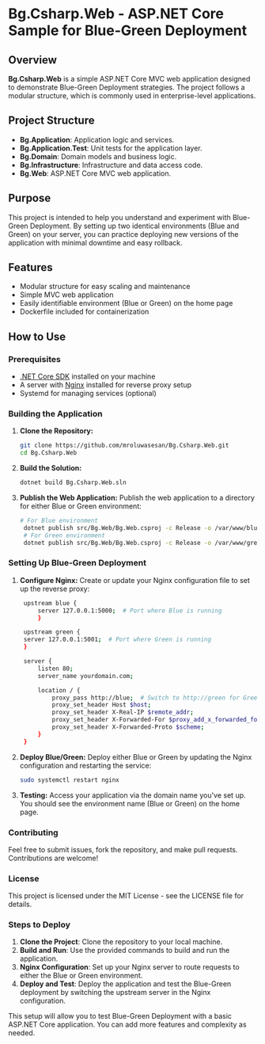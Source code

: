 # Bg.Csharp.Web - ASP.NET Core Sample for Blue-Green Deployment

## Overview

**Bg.Csharp.Web** is a simple ASP.NET Core MVC web application designed to demonstrate Blue-Green Deployment strategies. The project follows a modular structure, which is commonly used in enterprise-level applications.

## Project Structure

- **Bg.Application**: Application logic and services.
- **Bg.Application.Test**: Unit tests for the application layer.
- **Bg.Domain**: Domain models and business logic.
- **Bg.Infrastructure**: Infrastructure and data access code.
- **Bg.Web**: ASP.NET Core MVC web application.

## Purpose

This project is intended to help you understand and experiment with Blue-Green Deployment. By setting up two identical environments (Blue and Green) on your server, you can practice deploying new versions of the application with minimal downtime and easy rollback.

## Features

- Modular structure for easy scaling and maintenance
- Simple MVC web application
- Easily identifiable environment (Blue or Green) on the home page
- Dockerfile included for containerization

## How to Use

### Prerequisites

- [.NET Core SDK](https://dotnet.microsoft.com/download) installed on your machine
- A server with [Nginx](https://www.nginx.com/) installed for reverse proxy setup
- Systemd for managing services (optional)

### Building the Application

1. **Clone the Repository:**

   ```bash
   git clone https://github.com/mroluwasesan/Bg.Csharp.Web.git
   cd Bg.Csharp.Web

2. **Build the Solution:**

   ```bash
   dotnet build Bg.Csharp.Web.sln

3. **Publish the Web Application:**
    Publish the web application to a directory for either Blue or Green environment:

   ```bash
   # For Blue environment
    dotnet publish src/Bg.Web/Bg.Web.csproj -c Release -o /var/www/blue
    # For Green environment
    dotnet publish src/Bg.Web/Bg.Web.csproj -c Release -o /var/www/green

### Setting Up Blue-Green Deployment

1. **Configure Nginx:**
    Create or update your Nginx configuration file to set up the reverse proxy:

   ```bash
    upstream blue {
        server 127.0.0.1:5000;  # Port where Blue is running
        }

    upstream green {
    server 127.0.0.1:5001;  # Port where Green is running
    }

    server {
        listen 80;
        server_name yourdomain.com;

        location / {
            proxy_pass http://blue;  # Switch to http://green for Green environment
            proxy_set_header Host $host;
            proxy_set_header X-Real-IP $remote_addr;
            proxy_set_header X-Forwarded-For $proxy_add_x_forwarded_for;
            proxy_set_header X-Forwarded-Proto $scheme;
        }
    }

2. **Deploy Blue/Green:**
    Deploy either Blue or Green by updating the Nginx configuration and restarting the service:
   ```bash
   sudo systemctl restart nginx

3. **Testing:**
    Access your application via the domain name you've set up. You should see the environment name (Blue or Green) on the home page.


### Contributing
Feel free to submit issues, fork the repository, and make pull requests. Contributions are welcome!

### License
This project is licensed under the MIT License - see the LICENSE file for details.


### Steps to Deploy

1. **Clone the Project**: Clone the repository to your local machine.
2. **Build and Run**: Use the provided commands to build and run the application.
3. **Nginx Configuration**: Set up your Nginx server to route requests to either the Blue or Green environment.
4. **Deploy and Test**: Deploy the application and test the Blue-Green deployment by switching the upstream server in the Nginx configuration.

This setup will allow you to test Blue-Green Deployment with a basic ASP.NET Core application. You can add more features and complexity as needed.
